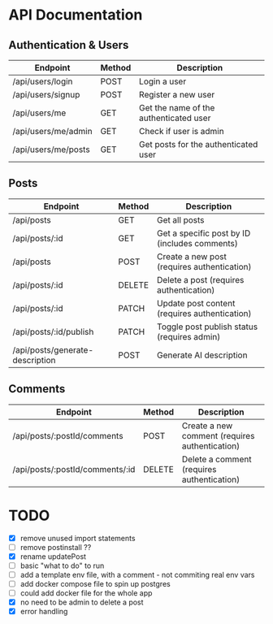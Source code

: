# API Documentation

## Authentication & Users

| Endpoint            | Method | Description                            |
| ------------------- | ------ | -------------------------------------- |
| /api/users/login    | POST   | Login a user                           |
| /api/users/signup   | POST   | Register a new user                    |
| /api/users/me       | GET    | Get the name of the authenticated user |
| /api/users/me/admin | GET    | Check if user is admin                 |
| /api/users/me/posts | GET    | Get posts for the authenticated user   |

## Posts

| Endpoint                        | Method | Description                                   |
| ------------------------------- | ------ | --------------------------------------------- |
| /api/posts                      | GET    | Get all posts                                 |
| /api/posts/:id                  | GET    | Get a specific post by ID (includes comments) |
| /api/posts                      | POST   | Create a new post (requires authentication)   |
| /api/posts/:id                  | DELETE | Delete a post (requires authentication)       |
| /api/posts/:id                  | PATCH  | Update post content (requires authentication) |
| /api/posts/:id/publish          | PATCH  | Toggle post publish status (requires admin)   |
| /api/posts/generate-description | POST   | Generate AI description                       |

## Comments

| Endpoint                        | Method | Description                                    |
| ------------------------------- | ------ | ---------------------------------------------- |
| /api/posts/:postId/comments     | POST   | Create a new comment (requires authentication) |
| /api/posts/:postId/comments/:id | DELETE | Delete a comment (requires authentication)     |

# TODO

- [x] remove unused import statements
- [ ] remove postinstall ??
- [x] rename updatePost
- [ ] basic "what to do" to run
- [ ] add a template env file, with a comment - not commiting real env vars
- [ ] add docker compose file to spin up postgres
- [ ] could add docker file for the whole app
- [x] no need to be admin to delete a post
- [x] error handling
